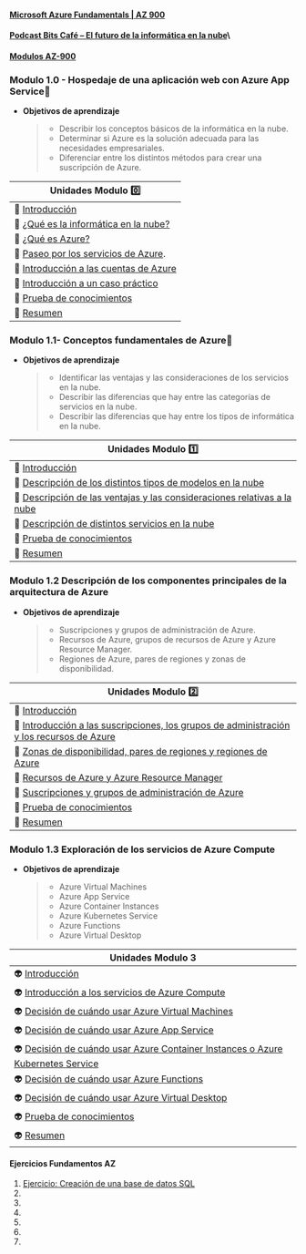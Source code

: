 
#### [Microsoft Azure Fundamentals | AZ 900](https://www.youtube.com/playlist?list=PL3hNLk-aR0J9K5cvCIsQiwjMvO8UFFr35)
#### [Podcast Bits Café – El futuro de la informática en la nube](https://azurelate.show/podcast/episode-013/)\
#### [Modulos AZ-900](https://docs.microsoft.com/es-mx/users/cloudskillschallenge/collections/5d3kh31eg83o?WT.mc_id=cloudskillschallenge_495571f3-ba53-426a-b5cc-2885cf229e8b)
### Modulo 1.0 - Hospedaje de una aplicación web con Azure App Service📱

- **Objetivos de aprendizaje**  

  > - Describir los conceptos básicos de la informática en la nube.
  > - Determinar si Azure es la solución adecuada para las necesidades empresariales.
  > - Diferenciar entre los distintos métodos para crear una suscripción de Azure.  

| **Unidades Modulo 0️⃣** |
| --- |
| 🦧 [Introducción](https://docs.microsoft.com/es-mx/learn/modules/intro-to-azure-fundamentals/introduction) |
| 🦧 [¿Qué es la informática en la nube?](https://docs.microsoft.com/es-mx/learn/modules/intro-to-azure-fundamentals/what-is-cloud-computing) |
| 🦧 [¿Qué es Azure?](https://docs.microsoft.com/es-mx/learn/modules/intro-to-azure-fundamentals/what-is-microsoft-azure) |
| 🦧 [Paseo por los servicios de Azure](https://docs.microsoft.com/es-mx/learn/modules/intro-to-azure-fundamentals/tour-of-azure-services). |
| 🦧 [Introducción a las cuentas de Azure](https://docs.microsoft.com/es-mx/learn/modules/intro-to-azure-fundamentals/get-started-with-azure-accounts) |
| 🦧 [Introducción a un caso práctico](https://docs.microsoft.com/es-mx/learn/modules/intro-to-azure-fundamentals/case-study-introduction) |
| 🦧 [Prueba de conocimientos](https://docs.microsoft.com/es-mx/learn/modules/intro-to-azure-fundamentals/knowledge-check) |
| 🦧 [Resumen](https://docs.microsoft.com/es-mx/learn/modules/intro-to-azure-fundamentals/summary) |

### Modulo 1.1- Conceptos fundamentales de Azure📱  

- **Objetivos de aprendizaje**  

  > - Identificar las ventajas y las consideraciones de los servicios en la nube.
  > - Describir las diferencias que hay entre las categorías de servicios en la nube.
  > - Describir las diferencias que hay entre los tipos de informática en la nube.

| **Unidades Modulo 1️⃣** |
| --- |
| 🦔 [Introducción](https://docs.microsoft.com/es-mx/learn/modules/fundamental-azure-concepts/introduction) |
| 🦔 [Descripción de los distintos tipos de modelos en la nube](https://docs.microsoft.com/es-mx/learn/modules/fundamental-azure-concepts/types-of-cloud-computing) |
| 🦔 [Descripción de las ventajas y las consideraciones relativas a la nube](https://docs.microsoft.com/es-mx/learn/modules/fundamental-azure-concepts/benefits-of-cloud-computing) |
| 🦔 [Descripción de distintos servicios en la nube](https://docs.microsoft.com/es-mx/learn/modules/fundamental-azure-concepts/categories-of-cloud-services) |
| 🦔 [Prueba de conocimientos](https://docs.microsoft.com/es-mx/learn/modules/fundamental-azure-concepts/knowledge-check) |
| 🦔 [Resumen](https://docs.microsoft.com/es-mx/learn/modules/fundamental-azure-concepts/summary) |

### Modulo 1.2 Descripción de los componentes principales de la arquitectura de Azure

- **Objetivos de aprendizaje**  

  > - Suscripciones y grupos de administración de Azure.
  > - Recursos de Azure, grupos de recursos de Azure y Azure Resource Manager. 
  > - Regiones de Azure, pares de regiones y zonas de disponibilidad.

| **Unidades Modulo 2️⃣** |
| --- |
| 🦝 [Introducción](https://docs.microsoft.com/es-mx/learn/modules/azure-architecture-fundamentals/introduction) |
| 🦝 [Introducción a las suscripciones, los grupos de administración y los recursos de Azure](https://docs.microsoft.com/es-mx/learn/modules/azure-architecture-fundamentals/overview) |
| 🦝 [Zonas de disponibilidad, pares de regiones y regiones de Azure](https://docs.microsoft.com/es-mx/learn/modules/azure-architecture-fundamentals/regions-availability-zones) |
| 🦝 [Recursos de Azure y Azure Resource Manager](https://docs.microsoft.com/es-mx/learn/modules/azure-architecture-fundamentals/resources-resource-manager) |
| 🦝 [Suscripciones y grupos de administración de Azure](https://docs.microsoft.com/es-mx/learn/modules/azure-architecture-fundamentals/management-groups-subscriptions) |
| 🦝 [Prueba de conocimientos](https://docs.microsoft.com/es-mx/learn/modules/azure-architecture-fundamentals/knowledge-check) |
| 🦝 [Resumen](https://docs.microsoft.com/es-mx/learn/modules/azure-architecture-fundamentals/summary) |

 ### Modulo 1.3 Exploración de los servicios de Azure Compute

- **Objetivos de aprendizaje**  

  > - Azure Virtual Machines
  > - Azure App Service
  > - Azure Container Instances
  > - Azure Kubernetes Service
  > - Azure Functions
  > - Azure Virtual Desktop

| **Unidades Modulo 3** |
| --- |
| 👽 [Introducción](https://docs.microsoft.com/es-mx/learn/modules/azure-compute-fundamentals/introduction) |
| 👽 [Introducción a los servicios de Azure Compute](https://docs.microsoft.com/es-mx/learn/modules/azure-compute-fundamentals/overview) |
| 👽 [Decisión de cuándo usar Azure Virtual Machines](https://docs.microsoft.com/es-mx/learn/modules/azure-compute-fundamentals/azure-virtual-machines) |
| 👽 [Decisión de cuándo usar Azure App Service](https://docs.microsoft.com/es-mx/learn/modules/azure-compute-fundamentals/azure-app-services) |
| 👽 [Decisión de cuándo usar Azure Container Instances o Azure Kubernetes Service](https://docs.microsoft.com/es-mx/learn/modules/azure-compute-fundamentals/azure-container-services) |
| 👽 [Decisión de cuándo usar Azure Functions](https://docs.microsoft.com/es-mx/learn/modules/azure-compute-fundamentals/azure-functions) |
| 👽 [Decisión de cuándo usar Azure Virtual Desktop](https://docs.microsoft.com/es-mx/learn/modules/azure-compute-fundamentals/windows-virtual-desktop) |
| 👽 [Prueba de conocimientos](https://docs.microsoft.com/es-mx/learn/modules/azure-compute-fundamentals/knowledge-check) |
| 👽 [Resumen](https://docs.microsoft.com/es-mx/learn/modules/azure-compute-fundamentals/summary) |

#### Ejercicios Fundamentos AZ
1. [Ejercicio: Creación de una base de datos SQL](https://docs.microsoft.com/es-es/learn/modules/azure-database-fundamentals/exercise-create-sql-database)
2. []()
3. []()
4. []()
5. []()
6. []()
7. []()

